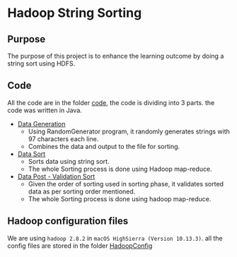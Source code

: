# Hadoop String Sorting


## Purpose 

The purpose of this project is to enhance the learning outcome by doing a string sort using HDFS. 

## Code

All the code are in the folder [code](Code), the code is dividing into 3 parts. the code was written in Java.

- [Data Generation](Code/StringGen)
  - Using RandomGenerator program, it randomly generates strings with 97 characters each line. 
  - Combines the data and output to the file for sorting.
- [Data Sort](Code/StringSort)
  - Sorts data using string sort.  
  - The whole Sorting process is done using Hadoop map-reduce.
- [Data Post - Validation Sort](Code/StringValidate)
  - Given the order of sorting used in sorting phase, it validates sorted data as per sorting order mentioned.
  - The whole Sorting process is done using hadoop map-reduce.

## Hadoop configuration files

We are using `hadoop 2.8.2` in `macOS HighSierra (Version 10.13.3)`. all the config files are stored in the folder [HadoopConfig](HadoopConfig)

